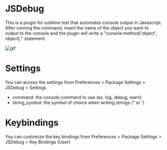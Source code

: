 # JSDebug

This is a plugin for sublime text that automates console output in Javascript.
After running the command, insert the name of the object you want to output to the console and the plugin will write a "console.method('object', object);" statement.

![gif](http://i.imgur.com/UAUNboU.gif)

# Settings

You can access the settings from Preferences > Package Settings > JSDebug > Settings
- command: the console command to use (ex. log, debug, warn)
- string_symbol: the symbol of choice when writing strings (" or ')

# Keybindings

You can customize the key bindings from Preferences > Package Settings > JSDebug > Key Bindings (User)